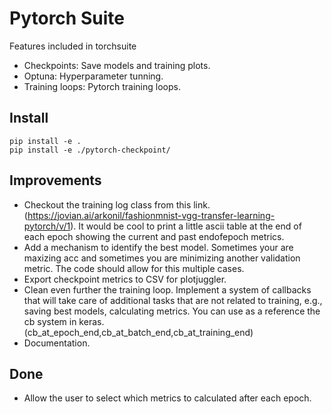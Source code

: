 # Pytorch Suite

Features included in torchsuite
* Checkpoints: Save models and training plots.
* Optuna: Hyperparameter tunning.
* Training loops: Pytorch training loops.


## Install

```
pip install -e .
pip install -e ./pytorch-checkpoint/
```


## Improvements

* Checkout the training log class from this link. (https://jovian.ai/arkonil/fashionmnist-vgg-transfer-learning-pytorch/v/1). It would be cool to print a little ascii table at the end of each epoch showing the current and past endofepoch metrics.
* Add a mechanism to identify the best model. Sometimes your are maxizing acc and sometimes you are minimizing another validation metric. The code should allow for this multiple cases.
* Export checkpoint metrics to CSV for plotjuggler.
* Clean even further the training loop. Implement a system of callbacks that will take care of additional tasks that are not related to training, e.g., saving best models, calculating metrics. You can use as a reference the cb system in keras.(cb_at_epoch_end,cb_at_batch_end,cb_at_training_end)
* Documentation.

## Done
* Allow the user to select which metrics to calculated after each epoch.
